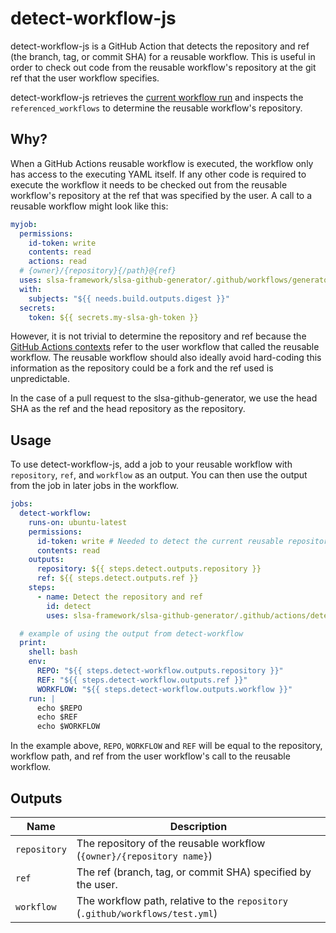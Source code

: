 # detect-workflow-js

detect-workflow-js is a GitHub Action that detects the repository and ref (the
branch, tag, or commit SHA) for a reusable workflow. This is useful in order to
check out code from the reusable workflow's repository at the git ref that the
user workflow specifies.

detect-workflow-js retrieves the [current workflow run](https://docs.github.com/en/rest/actions/workflow-runs?apiVersion=2022-11-28#get-a-workflow-run) and inspects the `referenced_workflows` to determine the reusable workflow's repository.

## Why?

When a GitHub Actions reusable workflow is executed, the workflow only has
access to the executing YAML itself. If any other code is required to execute
the workflow it needs to be checked out from the reusable workflow's repository
at the ref that was specified by the user. A call to a reusable workflow might
look like this:

```yaml
myjob:
  permissions:
    id-token: write
    contents: read
    actions: read
  # {owner}/{repository}{/path}@{ref}
  uses: slsa-framework/slsa-github-generator/.github/workflows/generator_generic_slsa3.yml@<tag>
  with:
    subjects: "${{ needs.build.outputs.digest }}"
  secrets:
    token: ${{ secrets.my-slsa-gh-token }}
```

However, it is not trivial to determine the repository and ref because the
[GitHub Actions
contexts](https://docs.github.com/en/actions/learn-github-actions/contexts)
refer to the user workflow that called the reusable workflow. The reusable
workflow should also ideally avoid hard-coding this information as the
repository could be a fork and the ref used is unpredictable.

In the case of a pull request to the slsa-github-generator, we use the head
SHA as the ref and the head repository as the repository.

## Usage

To use detect-workflow-js, add a job to your reusable workflow with `repository`, `ref`, and `workflow` as an output. You can then use the output from the job in later jobs
in the workflow.

```yaml
jobs:
  detect-workflow:
    runs-on: ubuntu-latest
    permissions:
      id-token: write # Needed to detect the current reusable repository and ref.
      contents: read
    outputs:
      repository: ${{ steps.detect.outputs.repository }}
      ref: ${{ steps.detect.outputs.ref }}
    steps:
      - name: Detect the repository and ref
        id: detect
        uses: slsa-framework/slsa-github-generator/.github/actions/detect-workflow-js@<git hash>

  # example of using the output from detect-workflow
  print:
    shell: bash
    env:
      REPO: "${{ steps.detect-workflow.outputs.repository }}"
      REF: "${{ steps.detect-workflow.outputs.ref }}"
      WORKFLOW: "${{ steps.detect-workflow.outputs.workflow }}"
    run: |
      echo $REPO
      echo $REF
      echo $WORKFLOW
```

In the example above, `REPO`, `WORKFLOW` and `REF` will be equal to the
repository, workflow path, and ref from the user workflow's call to the
reusable workflow.

## Outputs

| Name         | Description                                                                    |
| ------------ | ------------------------------------------------------------------------------ |
| `repository` | The repository of the reusable workflow (`{owner}/{repository name}`)          |
| `ref`        | The ref (branch, tag, or commit SHA) specified by the user.                    |
| `workflow`   | The workflow path, relative to the `repository` (`.github/workflows/test.yml`) |
